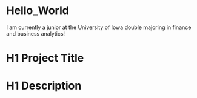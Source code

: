 # Hello_World
I am currently a junior at the University of Iowa double majoring in finance and business analytics!
# H1 Project Title
# H1 Description
